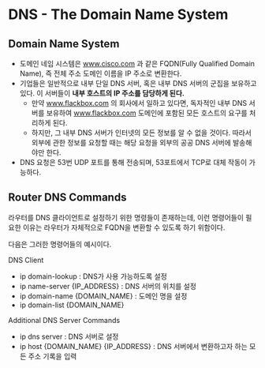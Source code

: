 # DNS - The Domain Name System
## Domain Name System

- 도메인 네임 시스템은 www.cisco.com 과 같은 FQDN(Fully Qualified Domain Name), 즉 전체 주소 도메인 이름을 IP 주소로 변환한다.
- 기업들은 일반적으로 내부 단일 DNS 서버, 혹은 내부 DNS 서버의 군집을 보유하고 있다. 이 서버들이 **내부 호스트의 IP 주소를 담당하게 된다.**
	- 만약 www.flackbox.com 의 회사에서 일하고 있다면, 독자적인 내부 DNS 서버를 보유하여 www.flackbox.com 도메인에 포함된 모든 호스트의 요구를 처리하게 된다.
	- 하지만, 그 내부 DNS 서버가 인터넷의 모든 정보를 알 수 없을 것이다. 따라서 외부에 관한 정보를 요청할 때는 해당 요청을 외부의 공공 DNS 서버에 발송해야만 한다.
- DNS 요청은 53번 UDP 포트를 통해 전송되며, 53포트에서 TCP로 대체 작동이 가능하다.
## Router DNS Commands

라우터를 DNS 클라이언트로 설정하기 위한 명령들이 존재하는데, 이런 명령어들이 필요한 이유는 라우터가 자체적으로 FQDN을 변환할 수 있도록 하기 위함이다.

다음은 그러한 명령어들의 예시이다.

DNS Client
- ip domain-lookup : DNS가 사용 가능하도록 설정
- ip name-server {IP_ADDRESS} : DNS 서버의 위치를 설정
- ip domain-name {DOMAIN_NAME} : 도메인 명을 설정
- ip domain-list {DOMAIN_NAME}

Additional DNS Server Commands
- ip dns server : DNS 서버로 설정
- ip host {DOMAIN_NAME} {IP_ADDRESS} : DNS 서버에서 변환하고자 하는 모든 주소 기록을 입력

